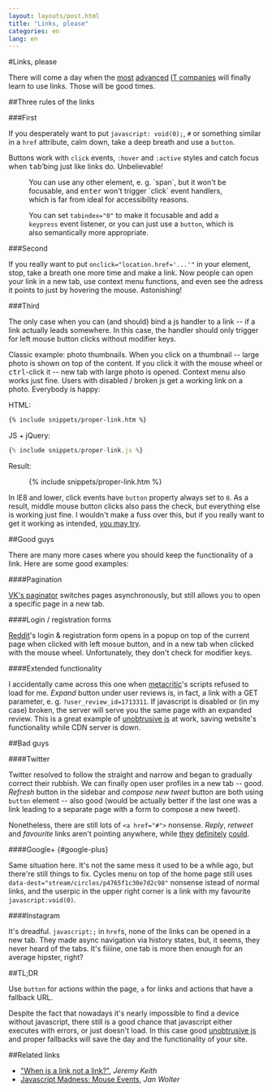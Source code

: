 ```yaml
---
layout: layouts/post.html
title: "Links, please"
categories: en
lang: en
---
```


#Links, please

There will come a day when the [most](//twitter.com) [advanced](//instagram.com) [IT companies](//plus.google.com) will finally learn to use links. Those will be good times.

##Three rules of the links

###First

If you desperately want to put `javascript: void(0);`, `#` or something similar in a `href` attribute, calm down, take a deep breath and use a `button`.

Buttons work with `click` events, `:hover` and `:active` styles and catch focus when <kbd>tab</kbd>&rsquo;bing just like links do. Unbelievable!

<figure class="info icon-umbrella" markdown="1">
You can use any other element, e.&nbsp;g. `span`, but it won't be focusable, and <kbd>enter</kbd> won't trigger `click` event handlers, which is far from ideal for accessibility reasons.

You can set `tabindex="0"` to make it focusable and add a `keypress` event listener, or you can just use a `button`, which is also semantically more appropriate.
</figure>

###Second

If you really want to put `onclick="location.href='...'"` in your element, stop, take a breath one more time and make a link. Now people can open your link in a new tab, use context menu functions, and even see the adress it points to just by hovering the mouse. Astonishing!

###Third

The only case when you can (and should) bind a js handler to a link -- if a link actually leads somewhere. In this case, the handler should only trigger for left mouse button clicks without modifier keys.

Classic example: photo thumbnails. When you click on a thumbnail -- large photo is shown on top of the content. If you click it with the mouse wheel or <kbd>ctrl</kbd>-click it -- new tab with large photo is opened. Context menu also works just fine. Users with disabled&nbsp;/ broken js get a working link on a photo. Everybody is happy:

HTML:

```html
{% include snippets/proper-link.htm %}
```

JS + jQuery:

```js
{% include snippets/proper-link.js %}
```

Result:

<figure>
	{% include snippets/proper-link.htm %}
</figure>

<script>
dzDelayed.push(function() {
	{% include snippets/proper-link.js %}
});
</script>

In IE8 and lower, click events have `button` property always set to `0`. As a result, middle mouse button clicks also pass the check, but everything else is working just fine. I wouldn't make a fuss over this, but if you really want to get it working as intended, [you may try](http://unixpapa.com/js/mouse.html).

##Good guys

There are many more cases where you should keep the functionality of a link. Here are some good examples:

####Pagination

[VK's paginator](http://vk.com/wall-35502680_11833) switches pages asynchronously, but still allows you to open a specific page in a new tab.

####Login / registration forms

[Reddit](//reddit.com)'s login &amp; registration form opens in a popup on top of the current page when clicked with left mosue button, and in a new tab when clicked with the mouse wheel. Unfortunately, they don't check for modifier keys.

####Extended functionality

I accidentally came across this one when [metacritic](http://www.metacritic.com/game/pc/limbo)'s scripts refused to load for me. *Expand* button under user reviews is, in fact, a link with a GET parameter, e.&nbsp;g. `?user_review_id=1713311`. If javascript is disabled or (in my case) broken, the server will serve you the same page with an expanded review. This is a great example of [unobtrusive js](https://en.wikipedia.org/wiki/Unobtrusive_JavaScript) at work, saving website's functionality while CDN server is down.

##Bad guys

####Twitter

Twitter resolved to follow the straight and narrow and began to gradually correct their rubbish. We can finally open user profiles in a new tab -- good. *Refresh* button in the sidebar and *compose new tweet* button are both using `button` element -- also good (would be actually better if the last one was a link leading to a separate page with a form to compose a new tweet).

Nonetheless, there are still lots of `<a href="#">` nonsense. *Reply*, *retweet* and *favourite* links aren't pointing anywhere, while [they](https://twitter.com/intent/tweet?in_reply_to=386573856179113985) [definitely](https://twitter.com/intent/retweet?tweet_id=386573856179113985) [could](https://twitter.com/intent/favorite?tweet_id=386573856179113985).

####Google+ {#google-plus}

Same situation here. It's not the same mess it used to be a while ago, but there're still things to fix. Cycles menu on top of the home page still uses `data-dest="stream/circles/p4765f1c30e7d2c98"` nonsense istead of normal links, and the userpic in the upper right corner is a link with my favourite `javascript:void(0)`.

####Instagram

It's dreadful. `javascript:;` in `href`s, none of the links can be opened in a new tab. They made async navigation via history states, but, it seems, they never heard of the tabs. It's fiiiine, one tab is more then enough for an average hipster, right?

##TL;DR

Use `button` for actions within the page, `a` for links and actions that have a fallback URL.

Despite the fact that nowadays it's nearly impossible to find a device without javascript, there still is a good chance that javascript either executes with errors, or just doesn't load. In this case good [unobtrusive js](https://en.wikipedia.org/wiki/Unobtrusive_JavaScript) and proper fallbacks will save the day and the functionality of your site.

##Related links

- <a class="iconlink" href="http://adactio.com/journal/6022/">"<span>When is a link not a link?</span>"</a>, *Jeremy Keith*
- [Javascript Madness: Mouse Events](http://unixpapa.com/js/mouse.html), *Jan Wolter*
